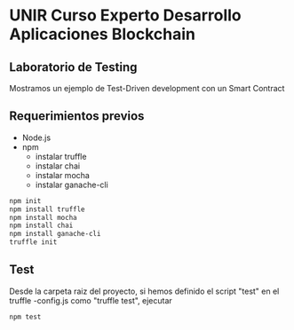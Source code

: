 # UNIR Curso Experto Desarrollo Aplicaciones Blockchain

## Laboratorio de Testing

Mostramos un ejemplo de Test-Driven development con un Smart Contract

## Requerimientos previos

- Node.js
- npm
  - instalar truffle
  - instalar chai
  - instalar mocha
  - instalar ganache-cli

```bash
npm init
npm install truffle
npm install mocha
npm install chai
npm install ganache-cli
truffle init
```

## Test

Desde la carpeta raiz del proyecto, si hemos definido el script "test" en el truffle -config.js como "truffle test", ejecutar

```bash
npm test
```
